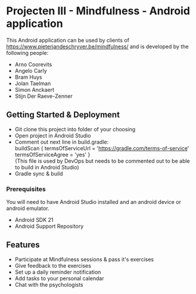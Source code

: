 # Projecten III - Mindfulness - Android application
This Android application can be used by clients of https://www.pieterjandeschryver.be/mindfulness/ and is developed by the following people:
* Arno Coorevits
* Angelo Carly
* Bram Huys
* Jolan Taelman
* Simon Anckaert
* Stijn Der Raeve-Zenner

## Getting Started & Deployment
* Git clone this project into folder of your choosing
* Open project in Android Studio
* Comment out next line in build.gradle:  
buildScan { termsOfServiceUrl = 'https://gradle.com/terms-of-service' termsOfServiceAgree = 'yes' }  
(This file is used by DevOps but needs to be commented out to be able to build in Android Studio)
* Gradle sync & build

### Prerequisites

You will need to have Android Studio installed and an android device or android emulator.

- Android SDK 21
- Android Support Repository

## Features

* Participate at Mindfulness sessions & pass it's exercises
* Give feedback to the exercises
* Set up a daily reminder notification
* Add tasks to your personal calendar
* Chat with the psychologists

